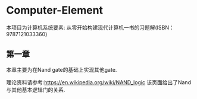 # Computer-Element

本项目为计算机系统要素: 从零开始构建现代计算机一书的习题解(ISBN：9787121033360)

## 第一章
本章主要为在Nand gate的基础上实现其他gate.

理论资料请参考:https://en.wikipedia.org/wiki/NAND_logic 该页面给出了Nand与其他基本逻辑门的关系.

